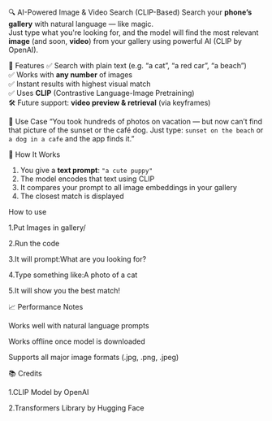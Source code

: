 🔍 AI-Powered Image & Video Search (CLIP-Based)
Search your **phone’s gallery** with natural language — like magic.  
Just type what you're looking for, and the model will find the most relevant **image** (and soon, **video**) from your gallery using powerful AI (CLIP by OpenAI).

📸 Features
✅ Search with plain text (e.g. “a cat”, “a red car”, “a beach”)  
✅ Works with **any number** of images  
✅ Instant results with highest visual match  
✅ Uses **CLIP** (Contrastive Language-Image Pretraining)  
🛠️ Future support: **video preview & retrieval** (via keyframes)  

📱 Use Case
“You took hundreds of photos on vacation — but now can’t find that picture of the sunset or the café dog. Just type: `sunset on the beach` or `a dog in a cafe` and the app finds it.”

🧠 How It Works
1. You give a **text prompt**: `"a cute puppy"`
2. The model encodes that text using CLIP
3. It compares your prompt to all image embeddings in your gallery
4. The closest match is displayed

How to use

1.Put Images in gallery/

2.Run the code

3.It will prompt:What are you looking for?

4.Type something like:A photo of a cat

5.It will show you the best match!


📈 Performance Notes

Works well with natural language prompts

Works offline once model is downloaded

Supports all major image formats (.jpg, .png, .jpeg)


📚 Credits

1.CLIP Model by OpenAI

2.Transformers Library by Hugging Face


